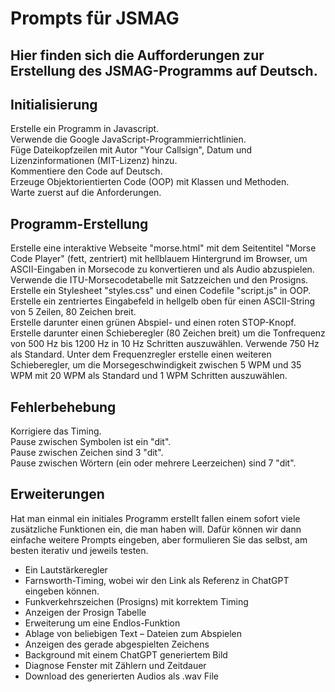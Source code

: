 # Prompts für JSMAG

## Hier finden sich die Aufforderungen zur Erstellung des JSMAG-Programms auf Deutsch.


## Initialisierung


Erstelle ein Programm in Javascript.    
Verwende die Google JavaScript-Programmierrichtlinien.  
Füge Dateikopfzeilen mit Autor "Your Callsign", Datum und Lizenzinformationen (MIT-Lizenz) hinzu.   
Kommentiere den Code auf Deutsch.   
Erzeuge Objektorientierten Code (OOP) mit Klassen und Methoden.   
Warte zuerst auf die Anforderungen.

## Programm-Erstellung
Erstelle eine interaktive Webseite "morse.html" mit dem  Seitentitel  "Morse Code Player" (fett, zentriert) mit hellblauem Hintergrund im Browser, um ASCII-Eingaben in Morsecode zu konvertieren und als Audio abzuspielen. Verwende die ITU-Morsecodetabelle mit Satzzeichen und den Prosigns.  
Erstelle ein Stylesheet "styles.css" und einen Codefile  "script.js" in OOP. 
Erstelle ein zentriertes Eingabefeld in hellgelb oben für einen ASCII-String von 5 Zeilen, 80 Zeichen breit.  
Erstelle darunter einen grünen Abspiel- und einen roten STOP-Knopf.
Erstelle darunter einen Schieberegler (80 Zeichen breit) um die Tonfrequenz von 500 Hz bis 1200 Hz in 10 Hz Schritten auszuwählen. Verwende 750 Hz als Standard.
Unter dem Frequenzregler erstelle einen weiteren Schieberegler, um die Morsegeschwindigkeit zwischen 5 WPM und 35 WPM mit 20 WPM als Standard und 1 WPM Schritten auszuwählen.

## Fehlerbehebung
Korrigiere das Timing.  
Pause zwischen Symbolen ist ein "dit".  
Pause zwischen Zeichen sind 3 "dit".  
Pause zwischen Wörtern (ein oder mehrere Leerzeichen) sind 7 "dit".

## Erweiterungen
Hat man einmal ein initiales Programm erstellt fallen einem sofort viele zusätzliche Funktionen ein, die man haben will.
Dafür können wir dann einfache weitere Prompts eingeben, aber formulieren Sie das selbst, am besten iterativ und jeweils testen.

- Ein Lautstärkeregler
- Farnsworth-Timing, wobei wir den Link als Referenz in ChatGPT eingeben können.
- Funkverkehrszeichen (Prosigns) mit korrektem Timing
- Anzeigen der Prosign Tabelle
- Erweiterung um eine Endlos-Funktion
- Ablage von beliebigen Text – Dateien zum Abspielen
- Anzeigen des gerade abgespielten Zeichens
- Background mit einem ChatGPT generiertem Bild
- Diagnose Fenster mit Zählern und Zeitdauer
- Download des generierten Audios als .wav File

